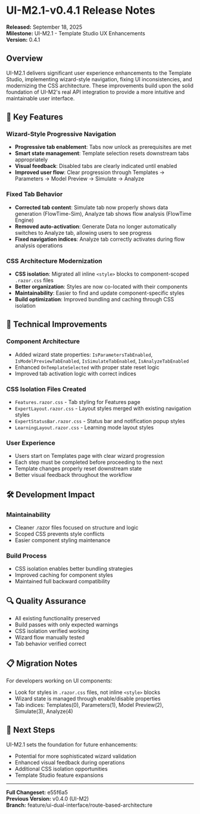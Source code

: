 # UI-M2.1-v0.4.1 Release Notes

**Released:** September 18, 2025  
**Milestone:** UI-M2.1 - Template Studio UX Enhancements  
**Version:** 0.4.1  

## Overview

UI-M2.1 delivers significant user experience enhancements to the Template Studio, implementing wizard-style navigation, fixing UI inconsistencies, and modernizing the CSS architecture. These improvements build upon the solid foundation of UI-M2's real API integration to provide a more intuitive and maintainable user interface.

## 🎯 Key Features

### Wizard-Style Progressive Navigation
- **Progressive tab enablement**: Tabs now unlock as prerequisites are met
- **Smart state management**: Template selection resets downstream tabs appropriately
- **Visual feedback**: Disabled tabs are clearly indicated until enabled
- **Improved user flow**: Clear progression through Templates → Parameters → Model Preview → Simulate → Analyze

### Fixed Tab Behavior
- **Corrected tab content**: Simulate tab now properly shows data generation (FlowTime-Sim), Analyze tab shows flow analysis (FlowTime Engine)
- **Removed auto-activation**: Generate Data no longer automatically switches to Analyze tab, allowing users to see progress
- **Fixed navigation indices**: Analyze tab correctly activates during flow analysis operations

### CSS Architecture Modernization
- **CSS isolation**: Migrated all inline `<style>` blocks to component-scoped `.razor.css` files
- **Better organization**: Styles are now co-located with their components
- **Maintainability**: Easier to find and update component-specific styles
- **Build optimization**: Improved bundling and caching through CSS isolation

## 🔧 Technical Improvements

### Component Architecture
- Added wizard state properties: `IsParametersTabEnabled`, `IsModelPreviewTabEnabled`, `IsSimulateTabEnabled`, `IsAnalyzeTabEnabled`
- Enhanced `OnTemplateSelected` with proper state reset logic
- Improved tab activation logic with correct indices

### CSS Isolation Files Created
- `Features.razor.css` - Tab styling for Features page
- `ExpertLayout.razor.css` - Layout styles merged with existing navigation styles
- `ExpertStatusBar.razor.css` - Status bar and notification popup styles
- `LearningLayout.razor.css` - Learning mode layout styles

### User Experience
- Users start on Templates page with clear wizard progression
- Each step must be completed before proceeding to the next
- Template changes properly reset downstream state
- Better visual feedback throughout the workflow

## 🛠️ Development Impact

### Maintainability
- Cleaner .razor files focused on structure and logic
- Scoped CSS prevents style conflicts
- Easier component styling maintenance

### Build Process
- CSS isolation enables better bundling strategies
- Improved caching for component styles
- Maintained full backward compatibility

## 🔍 Quality Assurance

- All existing functionality preserved
- Build passes with only expected warnings
- CSS isolation verified working
- Wizard flow manually tested
- Tab behavior verified correct

## 📋 Migration Notes

For developers working on UI components:
- Look for styles in `.razor.css` files, not inline `<style>` blocks
- Wizard state is managed through enable/disable properties
- Tab indices: Templates(0), Parameters(1), Model Preview(2), Simulate(3), Analyze(4)

## 🎯 Next Steps

UI-M2.1 sets the foundation for future enhancements:
- Potential for more sophisticated wizard validation
- Enhanced visual feedback during operations
- Additional CSS isolation opportunities
- Template Studio feature expansions

---

**Full Changeset:** e55f6a5  
**Previous Version:** v0.4.0 (UI-M2)  
**Branch:** feature/ui-dual-interface/route-based-architecture